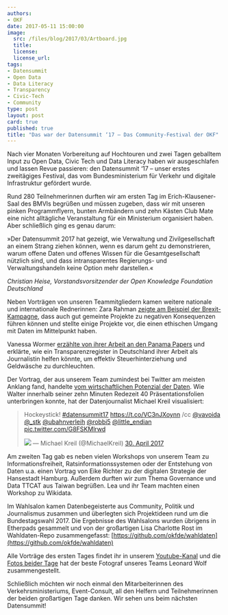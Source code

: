 ```yaml
---
authors:
- OKF
date: 2017-05-11 15:00:00
image:
  src: /files/blog/2017/03/Artboard.jpg
  title: 
  license: 
  license_url:
tags:
- Datensummit
- Open Data
- Data Literacy
- Transparency
- Civic-Tech
- Community
type: post
layout: post
card: true
published: true
title: "Das war der Datensummit ‘17 – Das Community-Festival der OKF"
---
```

Nach vier Monaten Vorbereitung auf Hochtouren und zwei Tagen geballtem Input zu Open Data, Civic Tech und Data Literacy haben wir ausgeschlafen und lassen Revue passieren: den Datensummit ‘17 – unser erstes zweitägiges Festival, das vom Bundesministerium für Verkehr und digitale Infrastruktur gefördert wurde. 

Rund 280 Teilnehmerinnen durften wir am ersten Tag im Erich-Klausener-Saal des BMVIs begrüßen und müssen zugeben, dass wir mit unseren pinken Programmflyern, bunten Armbändern und zehn Kästen Club Mate eine nicht alltägliche Veranstaltung für ein Ministerium organisiert haben. Aber schließlich ging es genau darum:

»Der Datensummit 2017 hat gezeigt, wie Verwaltung und Zivilgesellschaft an einem Strang ziehen können, wenn es darum geht zu demonstrieren, warum offene Daten und offenes Wissen für die Gesamtgesellschaft nützlich sind, und dass intransparentes Regierungs- und Verwaltungshandeln keine Option mehr darstellen.« 

*Christian Heise, Vorstandsvorsitzender der Open Knowledge Foundation Deutschland*

Neben Vorträgen von unseren Teammitgliedern kamen weitere nationale und internationale Rednerinnen:
Zara Rahman [zeigte am Beispiel der Brexit-Kampagne](https://media.ccc.de/v/datensummit17-0060), dass auch gut gemeinte Projekte zu negativen Konsequenzen führen können und stellte einige Projekte vor, die einen ethischen Umgang mit Daten im Mittelpunkt haben. 

Vanessa Wormer [erzählte von ihrer Arbeit an den Panama Papers](https://media.ccc.de/v/datensummit17-0130) und erklärte, wie ein Transparenzregister in Deutschland ihrer Arbeit als Journalistin helfen könnte, um effektiv Steuerhinterziehung und Geldwäsche zu durchleuchten.

Der Vortrag, der aus unserem Team zumindest bei Twitter am meisten Anklang fand, handelte [vom wirtschaftlichen Potenzial der Daten](https://media.ccc.de/v/datensummit17-0100). Wie Walter innerhalb seiner zehn Minuten Redezeit 40 Präsentationsfolien unterbringen konnte, hat der Datenjournalist Michael Kreil visualisiert:
<blockquote class="twitter-tweet" data-lang="de"><p lang="en" dir="ltr">Hockeystick! <a href="https://twitter.com/hashtag/datensummit17?src=hash">#datensummit17</a> <a href="https://t.co/VC3nJXoynn">https://t.co/VC3nJXoynn</a> /cc <a href="https://twitter.com/vavoida">@vavoida</a> <a href="https://twitter.com/_stk">@_stk</a> <a href="https://twitter.com/ubahnverleih">@ubahnverleih</a> <a href="https://twitter.com/robbi5">@robbi5</a> <a href="https://twitter.com/little_endian">@little_endian</a> <a href="https://t.co/G8FSKMlrwd">pic.twitter.com/G8FSKMlrwd</a></p>
<img src="https://pbs.twimg.com/media/C-qzR9WWsAICbXg.jpg" />
&mdash; Michael Kreil (@MichaelKreil) <a href="https://twitter.com/MichaelKreil/status/858696650499424258">30. April 2017</a></blockquote>

Am zweiten Tag gab es neben vielen Workshops von unserem Team zu Informationsfreiheit, Ratsinformationssystemen oder der Entstehung von Daten u.a. einen Vortrag von Eike Richter zu der digitalen Strategie der Hansestadt Hamburg. Außerdem durften wir zum Thema Governance und Data TTCAT aus Taiwan begrüßen. Lea und ihr Team machten einen Workshop zu Wikidata.

Im Wahlsalon kamen Datenbegeisterte aus Community, Politik und Journalismus zusammen und überlegten sich Projektideen rund um die Bundestagswahl 2017. Die Ergebnisse des Wahlsalons wurden übrigens in Etherpads gesammelt und von der großartigen Lisa Charlotte Rost im Wahldaten-Repo zusammengefasst: [https://github.com/okfde/wahldaten](https://github.com/okfde/wahldaten)

Alle Vorträge des ersten Tages findet ihr in unserem [Youtube-Kanal](https://www.youtube.com/playlist?list=PL9h-RCl9wnxr6JUKz1wotehA-uUpHYwis) und die [Fotos beider Tage](https://www.flickr.com/photos/okfde/sets/72157680549129692) hat der beste Fotograf unseres Teams Leonard Wolf zusammengestellt. 

Schließlich möchten wir noch einmal den Mitarbeiterinnen des Verkehrsministeriums, Event-Consult, all den Helfern und Teilnehmerinnen der beiden großartigen Tage danken. Wir sehen uns beim nächsten Datensummit! 
